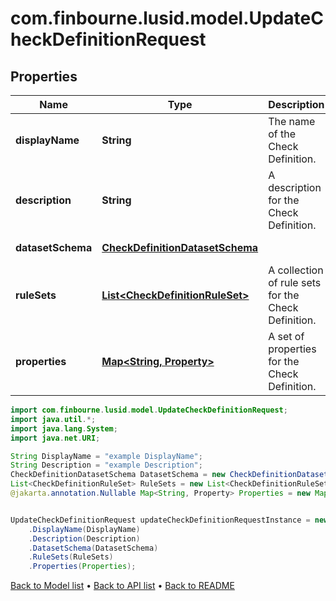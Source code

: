 # com.finbourne.lusid.model.UpdateCheckDefinitionRequest

## Properties

Name | Type | Description | Notes
------------ | ------------- | ------------- | -------------
**displayName** | **String** | The name of the Check Definition. | [default to String]
**description** | **String** | A description for the Check Definition. | [default to String]
**datasetSchema** | [**CheckDefinitionDatasetSchema**](CheckDefinitionDatasetSchema.md) |  | [optional] [default to CheckDefinitionDatasetSchema]
**ruleSets** | [**List&lt;CheckDefinitionRuleSet&gt;**](CheckDefinitionRuleSet.md) | A collection of rule sets for the Check Definition. | [default to List<CheckDefinitionRuleSet>]
**properties** | [**Map&lt;String, Property&gt;**](Property.md) | A set of properties for the Check Definition. | [optional] [default to Map<String, Property>]

```java
import com.finbourne.lusid.model.UpdateCheckDefinitionRequest;
import java.util.*;
import java.lang.System;
import java.net.URI;

String DisplayName = "example DisplayName";
String Description = "example Description";
CheckDefinitionDatasetSchema DatasetSchema = new CheckDefinitionDatasetSchema();
List<CheckDefinitionRuleSet> RuleSets = new List<CheckDefinitionRuleSet>();
@jakarta.annotation.Nullable Map<String, Property> Properties = new Map<String, Property>();


UpdateCheckDefinitionRequest updateCheckDefinitionRequestInstance = new UpdateCheckDefinitionRequest()
    .DisplayName(DisplayName)
    .Description(Description)
    .DatasetSchema(DatasetSchema)
    .RuleSets(RuleSets)
    .Properties(Properties);
```


[Back to Model list](../README.md#documentation-for-models) &#8226; [Back to API list](../README.md#documentation-for-api-endpoints) &#8226; [Back to README](../README.md)
